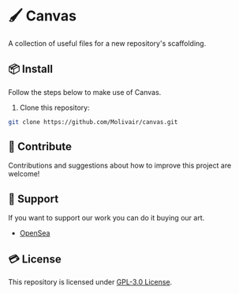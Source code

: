 # 🖌️ Canvas
A collection of useful files for a new repository's scaffolding.

## 📦 Install
Follow the steps below to make use of Canvas.

1. Clone this repository:
```bash
git clone https://github.com/Molivair/canvas.git
```

## 🤝 Contribute
Contributions and suggestions about how to improve this project are welcome!

## 💚 Support
If you want to support our work you can do it buying our art.
- [OpenSea](https://opensea.io/Molivair)

## 💳 License
This repository is licensed under [GPL-3.0 License](https://github.com/Molivair/canvas/blob/main/LICENSE).
